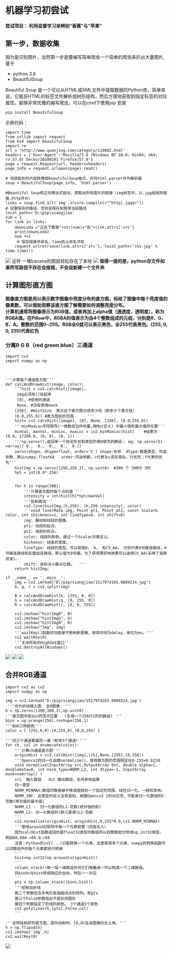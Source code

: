 # 机器学习初尝试 #
**尝试项目： 利用监督学习来辨别“香蕉”与“苹果”**
## 第一步，数据收集 ##
因为是识别图片，当然第一步是要编写简单爬虫一个简单的爬虫来扒出大量图片,基于<br>

- python 3.6
- BeautifulSoup

Beautiful Soup 是一个可以从HTML或XML文件中提取数据的Python库，简单来说，它能将HTML的标签文件解析成树形结构，然后方便地获取到指定标签的对应属性。能够非常优雅的编写爬虫，可以在cmd下使用pip 安装
    
	pip install BeautifulSoup

示例代码：<br>

	import time
	from urllib import request
	from bs4 import BeautifulSoup
	import re
	url = 'http://www.quanjing.com/category/118082.html'
	headers = {'User-Agent':'Mozilla/5.0 (Windows NT 10.0; Win64; x64; rv:57.0) Gecko/20100101 Firefox/57.0'}
	page = request.Request(url, headers=headers)
	page_info = request.urlopen(page).read()
	
	# 将获取到的内容转换成BeautifulSoup格式，并将html.parser作为解析器
	soup = BeautifulSoup(page_info, 'html.parser')  
	
	#Beautiful Soup和正则表达式结合，提取出所有图片的链接（img标签中，以.jpg结尾的链接,http开头） 
	links = soup.find_all('img',src=re.compile(r"^http|.jpg$>")) 
	# 设置保存的路径，否则会保存到程序当前路径
	local_path=r'D:\pip\xiangjiao'
	num = 1
	for link in links:
	    downLoda ="正在下载第"+str(num)+"张"+link.attrs['src']
	    print(downLoda)
	    num +=1
	     # 保存链接并命名，time防止命名冲突
	    request.urlretrieve(link.attrs['src'], local_path+r'\%s.jpg' % time.time())

![](https://i.imgur.com/7KEfRle.png)
这样 一堆banana的图就轻松存在了本地
![](https://i.imgur.com/6rhx77z.png)
**值得一提的是，python存文件如果所写路径不存在会报错，不会说新建一个文件夹**
## 计算图形直方图 ##
**图像直方图是用以表示数字图像中亮度分布的直方图，标绘了图像中每个亮度值的像素数，可以借助观察该直方图了解需要如何调整亮度分布。**<br>
**计算机通常将图像表示为RGB值，或者再加上alpha值（通透度，透明度），称为RGBA值。在Pillow中，RGBA的值表示为由4个整数组成的元组，分别是R、G、B、A。整数的范围0~255。RGB全0就可以表示黑色，全255代表黑色。(255, 0, 0, 255)代表红色**

### 分离R G B（red green blue）三通道 ###

	import cv2  
	import numpy as np 
	
	
	
	'''计算每个通道直方图'''
	def calcAndDrawHist(image, color):
	    '''hist = cv2.calcHist([image],  
	     img必须用[]括起来
	     [0], #使用的通道  
	     None, #没有使用mask  
	    [256], #HistSize  表示这个直方图分成多少份（即多少个直方柱）
	    [0.0,255.0]) #直方图柱的范围      '''
	    hist= cv2.calcHist([image], [0], None, [256], [0.0,255.0])    
	    '''minMaxLoc寻找矩阵(一维数组当作向量,用Mat定义) 中最小值和最大值的位置'''
	    minVal, maxVal, minLoc, maxLoc = cv2.minMaxLoc(hist)    #结果为 (0.0, 17288.0, (0, 0), (0, 1))
	    '''np.zeros();返回来一个给定形状和类型的用0填充的数组； eg: np.zeros(5)->array([ 0.,  0.,  0.,  0.,  0.])
	    zeros(shape, dtype=float, order='C') shape:形状  dtype:数据类型，可选参数，默认numpy.float64   order:可选参数，c代表与c语言类似，行优先；F代表列优先'''
	    histImg = np.zeros([256,256,3], np.uint8)  #300 个 300行 3列
	    hpt = int(0.9* 256)
	       
	    
	    for h in range(300):  
	        '''计算直方图的每个点的值 '''
	        intensity = int(hist[h]*hpt/maxVal)
	        '''绘制直线'''
	        cv2.line(histImg,(h,256), (h,256-intensity), color) 
	        '''void line(Mat& img, Point pt1, Point pt2, const Scalar& color, int thickness=1, int lineType=8, int shift=0)
	        img: 要绘制线段的图像。
			pt1: 线段的起点。
			pt2: 线段的终点。
			color: 线段的颜色，通过一个Scalar对象定义。
			hickness: 线条的宽度。
			lineType: 线段的类型。可以取值8， 4， 和CV_AA， 分别代表8邻接连接线，4邻接连接线和反锯齿连接线。默认值为8邻接。为了获得更好地效果可以选用CV_AA(采用了高斯滤波)。
			shift: 坐标点小数点位数。  '''
	    return histImg; 
	
	if __name__ == '__main__':    
	    img = cv2.imread("D:/pip/xiangjiao/1517974165.9889214.jpg")    
	    b, g, r = cv2.split(img)    
	    
	    B = calcAndDrawHist(b, [255, 0, 0])    
	    G = calcAndDrawHist(g, [0, 255, 0])    
	    R = calcAndDrawHist(r, [0, 0, 255])    
	        
	    cv2.imshow("histImgB", B)    
	    cv2.imshow("histImgG", G)    
	    cv2.imshow("histImgR", R)    
	    cv2.imshow("Img", img)    
	    '''waitKey()函数的功能是不断刷新图像，频率时间为delay，单位为ms。'''
	    cv2.waitKey(0)    
	    '''关闭所有的HighGUI窗口'''
	    cv2.destroyAllWindows()   


![](https://i.imgur.com/vrxQf8p.png)
![](https://i.imgur.com/NJB4SLM.png)
![](https://i.imgur.com/nBGKoSy.png)
## 合并RGB通道 ##

	import cv2 as cv2
	import numpy as np    
	         
	img = cv2.imread('D:/pip/xiangjiao/1517974165.9889214.jpg')    
	 '''作为折线输入图  全0图像  '''  
	h = np.zeros((300,300,3),np.uint8) 
	'''直方图中各bin的顶点位置   (生成一个256行1列的数组) '''        
	bins = np.arange(256).reshape(256,1) 
	'''BGR三种颜色'''    
	color = [ (255,0,0),(0,255,0),(0,0,255) ] 
	
	'''对三个通道都遍历一遍（枚举3个通道）'''
	for ch, col in enumerate(color):    
	    '''计算ch通道直方图'''
	    originHist = cv2.calcHist([img],[ch],None,[256],[0,256]) 
	    '''Opencv2的归一化函数normalize()，使得直方图的范围限定在0-255×0.9之间
	    void normalize(InputArray src,OutputArray dst, double alpha=1, doublebeta=0, int norm_type=NORM_L2, int dtype=-1, InputArray mask=noArray() )
	    src  输入数组   dst 输出数组，支持原地运算
	    归一类型：
	    NORM_MINMAX:数组的数值被平移或缩放到一个指定的范围，线性归一化，一般较常用。
	    NORM_INF: 此类型的定义没有查到，根据Opencv2 1的对应项，可能是归一化数组的C-范数(绝对值的最大值)
	    NORM_L1 :  归一化数组的L1-范数(绝对值的和)
	    NORM_L2: 归一化数组的(欧几里德)L2-范数
	    '''
	    cv2.normalize(originHist, originHist,0,255*0.9,cv2.NORM_MINMAX)
	    '''使用around对矩阵中每一个元素取整（四舍五入）
	    因为calcHist函数返回的是float32类型的数组所以将整数部分转成np.int32类型。 例如66.666->66.0->66
	    注意：Python的int(...)只能转换一个元素。这里是很多个元素，numpy的转换函数可以对数组中的每个元素都进行转换
	    '''
	    hist=np.int32(np.around(originHist)) 
	    '''
	    column_stack()取一组一维数组并将它们堆叠成一列以构成一个二维数组。
	    将binds与hist转成相应的坐标，然后一一对应
	    '''
	    pts = np.column_stack((bins,hist))
	    '''绘制出折线 
        第二个参数包含多角形各個曲线点的阵列。即pts
	    第三个False参数指出不是封闭图形
	    第四个参数指定了折线的颜色。 3个通道3个颜色
	    cv2.polylines(h,[pts],False,col)
	    '''
	    
	'''反转绘制好的直方图，因为绘制时，[0,0]在会图像的左上角。'''
	h = np.flipud(h)
	cv2.imshow('img',h)  
	cv2.waitKey(0)


![](https://i.imgur.com/0Wid7BI.png)  